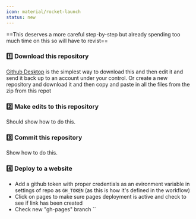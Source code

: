 ```yaml
---
icon: material/rocket-launch
status: new
---
```

==This deserves a more careful step-by-step but already spending too much time on this so will have to revist==
### 1️⃣ Download this repository
[Github Desktop](https://desktop.github.com/download/) is the simplest way to download this and then edit it and send it back up to an account under your control. Or create a new repository and download it and then copy and paste in all the files from the zip from this repot
### 2️⃣ Make edits to this repository
Should show how to do this. 
### 3️⃣ Commit this repository
Show how to do this. 
### 4️⃣ Deploy to a website
- Add a github token with proper credentials as an evironment variable in settings of repo as `GH_TOKEN` (as this is how it's defined in the workflow)
- Click on pages to make sure pages deployment is active and check to see if link has been created
- Check new "gh-pages" branch
``


